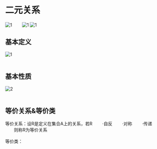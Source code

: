 # 二元关系
![1](https://i.loli.net/2019/10/07/vdTqfJslc6eAUwX.png)
　　![1](https://i.loli.net/2019/10/07/Z2WhmpHQMRSoJLz.png)
![1](https://i.loli.net/2019/10/07/Lxrj2hyu8BpUJKi.png)
## 基本定义
![1](https://i.loli.net/2019/10/07/BqfPb7eHNMpTKvr.png)</br></br>
## 基本性质
![2](https://i.loli.net/2019/10/07/pbIuw1QJfdB6GhT.png)</br></br>
## 等价关系&等价类
等价关系：设R是定义在集合A上的关系，若R
　　·自反
　　·对称
　　·传递
　　则称R为等价关系 </br></br>
 等价类：



